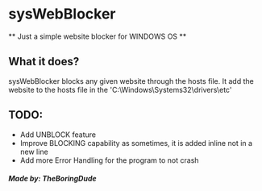 # sysWebBlocker
** Just a simple website blocker for WINDOWS OS **

## What it does?
sysWebBlocker blocks any given website through the hosts file. It add the website to the hosts file in the 'C:\Windows\Systems32\drivers\etc'

## TODO:
* Add UNBLOCK feature
* Improve BLOCKING capability as sometimes, it is added inline not in a new line
* Add more Error Handling for the program to not crash

##### Made by: TheBoringDude
